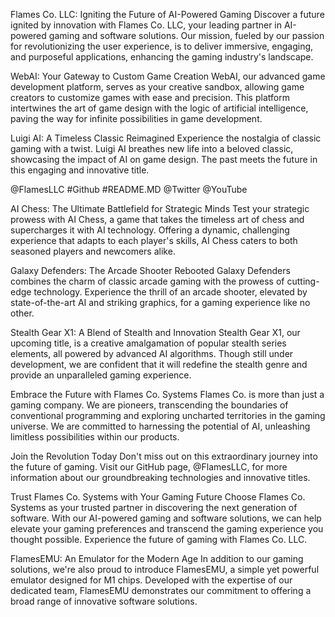 Flames Co. LLC: Igniting the Future of AI-Powered Gaming
Discover a future ignited by innovation with Flames Co. LLC, your leading partner in AI-powered gaming and software solutions. Our mission, fueled by our passion for revolutionizing the user experience, is to deliver immersive, engaging, and purposeful applications, enhancing the gaming industry's landscape.

WebAI: Your Gateway to Custom Game Creation
WebAI, our advanced game development platform, serves as your creative sandbox, allowing game creators to customize games with ease and precision. This platform intertwines the art of game design with the logic of artificial intelligence, paving the way for infinite possibilities in game development.

Luigi AI: A Timeless Classic Reimagined
Experience the nostalgia of classic gaming with a twist. Luigi AI breathes new life into a beloved classic, showcasing the impact of AI on game design. The past meets the future in this engaging and innovative title.

@FlamesLLC #Github #README.MD @Twitter @YouTube 

AI Chess: The Ultimate Battlefield for Strategic Minds
Test your strategic prowess with AI Chess, a game that takes the timeless art of chess and supercharges it with AI technology. Offering a dynamic, challenging experience that adapts to each player's skills, AI Chess caters to both seasoned players and newcomers alike.

Galaxy Defenders: The Arcade Shooter Rebooted
Galaxy Defenders combines the charm of classic arcade gaming with the prowess of cutting-edge technology. Experience the thrill of an arcade shooter, elevated by state-of-the-art AI and striking graphics, for a gaming experience like no other.

Stealth Gear X1: A Blend of Stealth and Innovation
Stealth Gear X1, our upcoming title, is a creative amalgamation of popular stealth series elements, all powered by advanced AI algorithms. Though still under development, we are confident that it will redefine the stealth genre and provide an unparalleled gaming experience.

Embrace the Future with Flames Co. Systems
Flames Co. is more than just a gaming company. We are pioneers, transcending the boundaries of conventional programming and exploring uncharted territories in the gaming universe. We are committed to harnessing the potential of AI, unleashing limitless possibilities within our products.

Join the Revolution Today
Don't miss out on this extraordinary journey into the future of gaming. Visit our GitHub page, @FlamesLLC, for more information about our groundbreaking technologies and innovative titles.

Trust Flames Co. Systems with Your Gaming Future
Choose Flames Co. Systems as your trusted partner in discovering the next generation of software. With our AI-powered gaming and software solutions, we can help elevate your gaming preferences and transcend the gaming experience you thought possible. Experience the future of gaming with Flames Co. LLC.

FlamesEMU: An Emulator for the Modern Age
In addition to our gaming solutions, we're also proud to introduce FlamesEMU, a simple yet powerful emulator designed for M1 chips. Developed with the expertise of our dedicated team, FlamesEMU demonstrates our commitment to offering a broad range of innovative software solutions.
